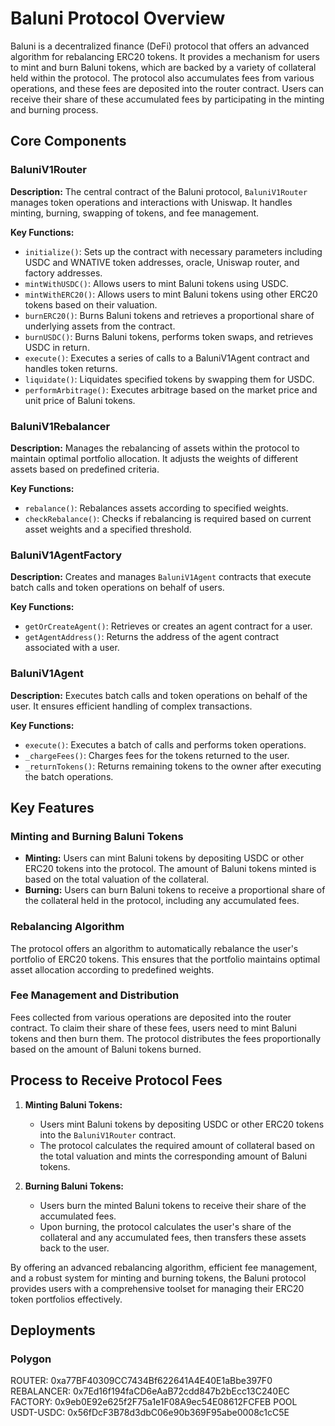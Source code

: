 # Baluni Protocol Overview

Baluni is a decentralized finance (DeFi) protocol that offers an advanced algorithm for rebalancing ERC20 tokens. It provides a mechanism for users to mint and burn Baluni tokens, which are backed by a variety of collateral held within the protocol. The protocol also accumulates fees from various operations, and these fees are deposited into the router contract. Users can receive their share of these accumulated fees by participating in the minting and burning process.

## Core Components

### BaluniV1Router

**Description:** The central contract of the Baluni protocol, `BaluniV1Router` manages token operations and interactions with Uniswap. It handles minting, burning, swapping of tokens, and fee management.

**Key Functions:**
- `initialize()`: Sets up the contract with necessary parameters including USDC and WNATIVE token addresses, oracle, Uniswap router, and factory addresses.
- `mintWithUSDC()`: Allows users to mint Baluni tokens using USDC.
- `mintWithERC20()`: Allows users to mint Baluni tokens using other ERC20 tokens based on their valuation.
- `burnERC20()`: Burns Baluni tokens and retrieves a proportional share of underlying assets from the contract.
- `burnUSDC()`: Burns Baluni tokens, performs token swaps, and retrieves USDC in return.
- `execute()`: Executes a series of calls to a BaluniV1Agent contract and handles token returns.
- `liquidate()`: Liquidates specified tokens by swapping them for USDC.
- `performArbitrage()`: Executes arbitrage based on the market price and unit price of Baluni tokens.

### BaluniV1Rebalancer

**Description:** Manages the rebalancing of assets within the protocol to maintain optimal portfolio allocation. It adjusts the weights of different assets based on predefined criteria.

**Key Functions:**
- `rebalance()`: Rebalances assets according to specified weights.
- `checkRebalance()`: Checks if rebalancing is required based on current asset weights and a specified threshold.

### BaluniV1AgentFactory

**Description:** Creates and manages `BaluniV1Agent` contracts that execute batch calls and token operations on behalf of users.

**Key Functions:**
- `getOrCreateAgent()`: Retrieves or creates an agent contract for a user.
- `getAgentAddress()`: Returns the address of the agent contract associated with a user.

### BaluniV1Agent

**Description:** Executes batch calls and token operations on behalf of the user. It ensures efficient handling of complex transactions.

**Key Functions:**
- `execute()`: Executes a batch of calls and performs token operations.
- `_chargeFees()`: Charges fees for the tokens returned to the user.
- `_returnTokens()`: Returns remaining tokens to the owner after executing the batch operations.

## Key Features

### Minting and Burning Baluni Tokens

- **Minting:** Users can mint Baluni tokens by depositing USDC or other ERC20 tokens into the protocol. The amount of Baluni tokens minted is based on the total valuation of the collateral.
- **Burning:** Users can burn Baluni tokens to receive a proportional share of the collateral held in the protocol, including any accumulated fees.

### Rebalancing Algorithm

The protocol offers an algorithm to automatically rebalance the user's portfolio of ERC20 tokens. This ensures that the portfolio maintains optimal asset allocation according to predefined weights.

### Fee Management and Distribution

Fees collected from various operations are deposited into the router contract. To claim their share of these fees, users need to mint Baluni tokens and then burn them. The protocol distributes the fees proportionally based on the amount of Baluni tokens burned.

## Process to Receive Protocol Fees

1. **Minting Baluni Tokens:**
   - Users mint Baluni tokens by depositing USDC or other ERC20 tokens into the `BaluniV1Router` contract.
   - The protocol calculates the required amount of collateral based on the total valuation and mints the corresponding amount of Baluni tokens.

2. **Burning Baluni Tokens:**
   - Users burn the minted Baluni tokens to receive their share of the accumulated fees.
   - Upon burning, the protocol calculates the user's share of the collateral and any accumulated fees, then transfers these assets back to the user.

By offering an advanced rebalancing algorithm, efficient fee management, and a robust system for minting and burning tokens, the Baluni protocol provides users with a comprehensive toolset for managing their ERC20 token portfolios effectively.


## Deployments

### Polygon 

ROUTER: 0xa77BF40309CC7434Bf622641A4E40E1aBbe397F0
REBALANCER: 0x7Ed16f194faCD6eAaB72cdd847b2bEcc13C240EC
FACTORY: 0x9eb0E92e625f2F75a1e1F08A9ec54E08612FCFEB
POOL USDT-USDC: 0x56fDcF3B78d3dbC06e90b369F95abe0008c1cC5E
